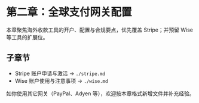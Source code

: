 # 第二章：全球支付网关配置

本章聚焦海外收款工具的开户、配置与合规要点，优先覆盖 Stripe；并预留 Wise 等工具的扩展位。

## 子章节
- Stripe 账户申请与激活 → `./stripe.md`
- Wise 账户使用与注意事项 → `./wise.md`

如你使用其它网关（PayPal、Adyen 等），欢迎按本章格式新增文件并补充经验。
